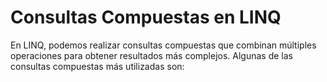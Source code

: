 # Consultas Compuestas en LINQ

En LINQ, podemos realizar consultas compuestas que combinan múltiples operaciones para obtener resultados más complejos. Algunas de las consultas compuestas más utilizadas son:
